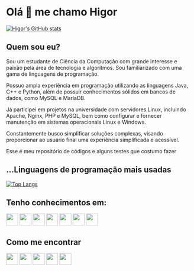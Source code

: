 # Olá 👋 me chamo Higor
[![Higor's GitHub stats](https://github-readme-stats.vercel.app/api?username=higorslva&show_icons=true&include_all_commits=true&theme=tokyonight)](https://github.com/higorslva)
## Quem sou eu?

Sou um estudante de Ciência da Computação com grande interesse e paixão pela área de tecnologia e algoritmos. Sou familiarizado com uma gama de linguagens de programação.

Possuo ampla experiência em programação utilizando as linguagens Java, C++ e Python, além de possuir conhecimentos sólidos em bancos de dados, como MySQL e MariaDB.

Já participei em projetos na universidade com servidores Linux, incluindo Apache, Nginx, PHP e MySQL, bem como configurar e fornecer manutenção em sistemas operacionais Linux e Windows.

Constantemente busco simplificar soluções complexas, visando proporcionar ao usuário final uma experiência simplificada e acessível.

Esse é meu repositório de códigos e alguns testes que costumo fazer

## ...Linguagens de programação mais usadas
[![Top Langs](https://github-readme-stats.vercel.app/api/top-langs/?username=higorslva&layout=compact&langs_count=10&theme=tokyonight)](https://github.com/higorslva?tab=repositories)

## Tenho conhecimentos em:
[<img src = "https://camo.githubusercontent.com/cb0738ef62409d4383697dba6b233e061ba1c9fad57e286c9232b7be97feb539/68747470733a2f2f7777772e766563746f726c6f676f2e7a6f6e652f6c6f676f732f6c696e75782f6c696e75782d69636f6e2e737667" width="32">](https://kernel.org)
[<img src="https://camo.githubusercontent.com/fbfcb9e3dc648adc93bef37c718db16c52f617ad055a26de6dc3c21865c3321d/68747470733a2f2f7777772e766563746f726c6f676f2e7a6f6e652f6c6f676f732f6769742d73636d2f6769742d73636d2d69636f6e2e737667" width="32">](https://git-scm.com/)
[<img src="https://cdn.icon-icons.com/icons2/2699/PNG/512/gnu_bash_logo_icon_170079.png" width="32">](https://www.gnu.org/software/bash/)
[<img src="https://upload.wikimedia.org/wikipedia/commons/thumb/1/18/C_Programming_Language.svg/1200px-C_Programming_Language.svg.png" width="32">](https://www.iso.org/standard/74528.html)
[<img src="https://upload.wikimedia.org/wikipedia/commons/thumb/1/18/ISO_C%2B%2B_Logo.svg/306px-ISO_C%2B%2B_Logo.svg.png" width="32">](https://cplusplus.com/)
[<img src ="https://camo.githubusercontent.com/ec75fffa4a003fa9ea6ba393834fdbf4fab55e5252776c41024e811a351fdec7/68747470733a2f2f7777772e766563746f726c6f676f2e7a6f6e652f6c6f676f732f6a6176612f6a6176612d69636f6e2e737667" width="32">](https://www.java.com)
[<img src="https://www.vectorlogo.zone/logos/lua/lua-icon.svg" width="32">](https://www.lua.org/)

## Como me encontrar

[<img src="https://cdn-icons-png.flaticon.com/512/174/174857.png" width="32">](https://www.linkedin.com/in/higorslva/)
[<img src="https://www.vectorlogo.zone/logos/telegram/telegram-tile.svg" width="32">](https://t.me/higorslva)
[<img src="https://w7.pngwing.com/pngs/817/967/png-transparent-gmail-logo-gmail-email-icon-logo-gmail-logo-angle-text-rectangle.png" width="32">](mailto:higor.slva@outlook.com)
[<img src="https://forum.xda-developers.com/data/avatars/h/335/335322.jpg" width="32">](https://forum.xda-developers.com/m/higor_slva.7474710)
[<img src="https://dev-to-uploads.s3.amazonaws.com/uploads/logos/resized_logo_UQww2soKuUsjaOGNB38o.png" width="32">](https://dev.to/higorslva_)
